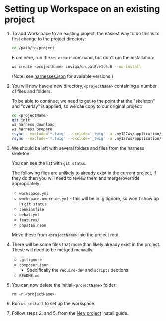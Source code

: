 # Setting up Workspace on an existing project

1. To add Workspace to an existing project, the easiest way to do this is to first change to the project directory:
    ```bash
    cd /path/to/project
    ```
    From here, run the `ws create` command, but don't run the installation:
    ```bash
    ws create <projectName> inviqa/drupal8:v1.6.0 --no-install
    ```
    (Note: see [harnesses.json] for available versions.)

2.  You will now have a new directory, `<projectName>` containing a number of files and folders.

    To be able to continue, we need to get to the point that the "skeleton" and "overlay" is applied,
    so we can copy to our original project:
    ```bash
    cd <projectName>
    git init
    ws harness download
    ws harness prepare
    rsync --exclude='*.twig' --exclude='_twig' -a .my127ws/application/skeleton/ .
    rsync --exclude='*.twig' --exclude='_twig' -a .my127ws/application/overlay/ .
    ```

3. We should be left with several folders and files from the harness skeleton.

    You can see the list with `git status`.

    The following files are unlikely to already exist in the current project, if they do then you will need to review them and merge/override appropriately:
    * `workspace.yml`
    * `workspace.override.yml` - this will be in .gitignore, so won't show up in `git status`
    * `Jenkinsfile`
    * `behat.yml`
    * `features/`
    * `phpstan.neon`

    Move these from `<projectName>` into the project root.

4. There will be some files that more than likely already exist in the project. These will need to be merged manually.
    * `.gitignore`
    * `composer.json`
        * Specifically the `require-dev` and `scripts` sections.
    * `README.md`

5. You can now delete the initial `<projectName>` folder:
    ```
    rm -r <projectName>
    ```

6. Run `ws install` to set up the workspace.

7. Follow steps 2. and 5. from the [New project] install guide.

[harnesses.json]: https://my127.io/workspace/harnesses.json
[New project]: new-project.md
